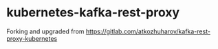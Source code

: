 # kubernetes-kafka-rest-proxy

Forking and upgraded from https://gitlab.com/atkozhuharov/kafka-rest-proxy-kubernetes
